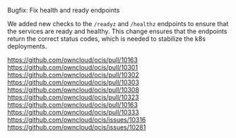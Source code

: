 Bugfix: Fix health and ready endpoints

We added new checks to the `/readyz` and `/healthz` endpoints to ensure that the services are ready and healthy.
This change ensures that the endpoints return the correct status codes, which is needed to stabilize the k8s deployments.

https://github.com/owncloud/ocis/pull/10163
https://github.com/owncloud/ocis/pull/10301
https://github.com/owncloud/ocis/pull/10302
https://github.com/owncloud/ocis/pull/10303
https://github.com/owncloud/ocis/pull/10308
https://github.com/owncloud/ocis/pull/10323
https://github.com/owncloud/ocis/pull/10163
https://github.com/owncloud/ocis/pull/10333
https://github.com/owncloud/ocis/issues/10316
https://github.com/owncloud/ocis/issues/10281
